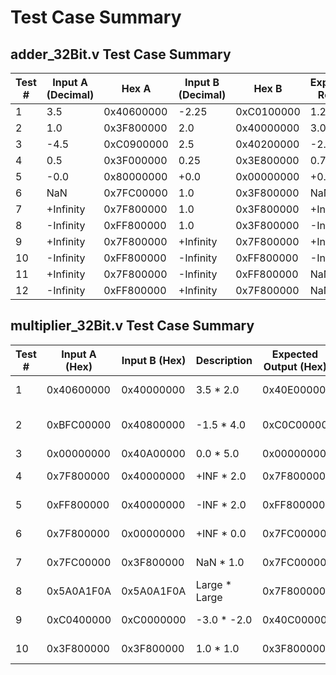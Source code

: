# Test Case Summary

## adder_32Bit.v Test Case Summary

| Test # | Input A (Decimal) | Hex A        | Input B (Decimal) | Hex B        | Expected Result           | Result (Hex)  |
|--------|--------------------|--------------|--------------------|--------------|----------------------------|---------------|
| 1      | 3.5                | 0x40600000   | -2.25              | 0xC0100000   | 1.25                       | 0x3FA00000    |
| 2      | 1.0                | 0x3F800000   | 2.0                | 0x40000000   | 3.0                        | 0x40400000    |
| 3      | -4.5               | 0xC0900000   | 2.5                | 0x40200000   | -2.0                       | 0xC0000000    |
| 4      | 0.5                | 0x3F000000   | 0.25               | 0x3E800000   | 0.75                       | 0x3F400000    |
| 5      | -0.0               | 0x80000000   | +0.0               | 0x00000000   | +0.0                       | 0x00000000    |
| 6      | NaN                | 0x7FC00000   | 1.0                | 0x3F800000   | NaN                        | 0x7FC00000    |
| 7      | +Infinity          | 0x7F800000   | 1.0                | 0x3F800000   | +Infinity                  | 0x7F800000    |
| 8      | -Infinity          | 0xFF800000   | 1.0                | 0x3F800000   | -Infinity                  | 0xFF800000    |
| 9      | +Infinity          | 0x7F800000   | +Infinity          | 0x7F800000   | +Infinity                  | 0x7F800000    |
| 10     | -Infinity          | 0xFF800000   | -Infinity          | 0xFF800000   | -Infinity                  | 0xFF800000    |
| 11     | +Infinity          | 0x7F800000   | -Infinity          | 0xFF800000   | NaN                        | 0x7FC00000    |
| 12     | -Infinity          | 0xFF800000   | +Infinity          | 0x7F800000   | NaN                        | 0x7FC00000    |


## multiplier_32Bit.v Test Case Summary

| Test # | Input A (Hex) | Input B (Hex) | Description                     | Expected Output (Hex) | Notes             |
|--------|----------------|----------------|----------------------------------|------------------------|--------------------|
| 1      | 0x40600000     | 0x40000000     | 3.5 * 2.0                        | 0x40E00000             | Result: 7.0 (Normal) |
| 2      | 0xBFC00000     | 0x40800000     | -1.5 * 4.0                       | 0xC0C00000             | Result: -6.0 (Normal) |
| 3      | 0x00000000     | 0x40A00000     | 0.0 * 5.0                        | 0x00000000             | Zero result         |
| 4      | 0x7F800000     | 0x40000000     | +INF * 2.0                       | 0x7F800000             | +INF (Infinity)     |
| 5      | 0xFF800000     | 0x40000000     | -INF * 2.0                       | 0xFF800000             | -INF (Infinity)     |
| 6      | 0x7F800000     | 0x00000000     | +INF * 0.0                       | 0x7FC00000             | Invalid -> NaN      |
| 7      | 0x7FC00000     | 0x3F800000     | NaN * 1.0                        | 0x7FC00000             | NaN propagates      |
| 8      | 0x5A0A1F0A     | 0x5A0A1F0A     | Large * Large                    | 0x7F800000             | Overflow -> +INF    |
| 9      | 0xC0400000     | 0xC0000000     | -3.0 * -2.0                      | 0x40C00000             | Result: 6.0 (Normal) |
| 10     | 0x3F800000     | 0x3F800000     | 1.0 * 1.0                        | 0x3F800000             | Result: 1.0 (Normal) |

